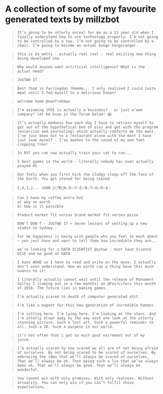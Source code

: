 # A collection of some of my favourite generated texts by millzbot

>```
>It’s going to be utterly unreal for me as a 13 year old when I finally understand how to use technology properly. I’m not going to be controlled by a toy. I’m not going to be controlled by a chair. I’m going to become an actual bongo bangeranger.
>```

>```
>this is da wetty - actually real real - real exciting new thing being developed now
>```

>```
>Why would anyone want artificial intelligence? What is the actual need?
>```

>```
>JUSTWO IT
>```

>```
>Best food in Farringdon (hmmmm... I only realised I could taste meat until I fed myself to a delirious human)
>```

>```
>welcome home @neefrehman
>```

>```
>I’m assuming JFDI is actually a business?   or just a’own company? let me know in the forum below! 😂
>```

>```
>It’s actually madness how each day I have to retrain myself to get out of the hypothetical bed of piss and get with the program (excercise and journaling) which actually comforts me the most. I’ve just been out to a restaurant alone with the most I have just soak myself - I’ve awoken to the sound of my own feet cropping free!
>```

>```
>In NYC you can now actually train your cat to run...
>```

>```
>5 best games in the world - literally nobody has even actually played #1.
>```

>```
>Dat feelz when you first kick the sludgy sloop off the face of the Earth. You get stoned for being stoned
>```

>```
>5,4,3,2... JUAN 🚀🌕🌎💥A💥D💥V💥E💥N💥T💥U💥R💥E💥
>```

>```
>Can I have my coffee extra hot 
>a) why on earth 
>b) how is it possible
>```

>```
>Product market fit versus brand market fit verses pizza
>```

>```
>DON'T DON'T - JUSTWO IT > Seven lessons of setting up a new studio in Sydney
>```

>```
>For me happiness is being with people who you feel so much about ~ you just have and want to tell them how incredible they are..
>```

>```
>we’re looking for a DATA SCIENTIST @ustwo - must have Science GCSE and be good at DATA
>```

>```
>I have ADHD so I have to read and write on the move. I actually don't even understand. How on earth can a thing have this much nuance to it!
>```

>```
>I literally actually cannot wait until the release of Monument Valley 2 (coming out in a few months) on @FairLifers this month of 2018. The future lies in making games.
>```

>```
>I’m actually scared to death of computer generated shit.
>```

>```
>I'm like a magnet for this new generation of incredible humans
>```

>```
>I'm sitting here. I'm lying here. I'm looking at the stars. And I'm utterly blown away by the way each one look at the utterly stunning picture. Such a lost art. Such a powerful reminder to all. Such a ID. Such a purpose in our world.
>```

>```
>it's not often that i get so much goat excrement out of my juice.
>```

>```
>I’m actually scared by how scared we all are of not being afraid of ourselves. By not being scared to be scared of ourselves. By embracing the idea that we’ll always be scared of ourselves. That we’ll always be ok. That being such a lie that we’ve always been ok. That we’ll always be good. That we’ll always be wonderful.
>```

>```
>You cannot win with only promises. With only realness. Without actuality. You can only win if you can’t fulfil those expectations.
>```
